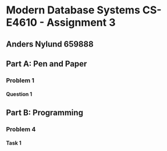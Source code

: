 # Modern Database Systems CS-E4610 - Assignment 3
## **Anders Nylund 659888**

## Part A: Pen and Paper

### Problem 1

#### Question 1

## Part B: Programming

### Problem 4

#### Task 1

```

```

